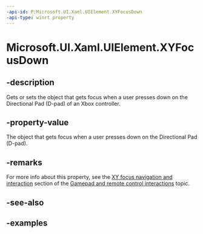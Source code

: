 ```yaml
---
-api-id: P:Microsoft.UI.Xaml.UIElement.XYFocusDown
-api-type: winrt property
---
```


# Microsoft.UI.Xaml.UIElement.XYFocusDown

<!--
public Microsoft.UI.Xaml.DependencyObject XYFocusDown { get; set; }
-->

## -description

Gets or sets the object that gets focus when a user presses down on the Directional Pad (D-pad) of an Xbox controller.

## -property-value

The object that gets focus when a user presses down on the Directional Pad (D-pad).

## -remarks

For more info about this property, see the [XY focus navigation and interaction](/windows/apps/design/input/gamepad-and-remote-interactions#xy-focus-navigation-and-interaction) section of the [Gamepad and remote control interactions](/windows/apps/design/input/gamepad-and-remote-interactions) topic.

## -see-also

## -examples

